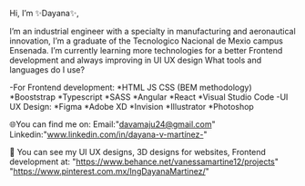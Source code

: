 

Hi, I’m ✨Dayana✨, 

I’m an industrial engineer with a specialty in manufacturing and aeronautical innovation, I’m a graduate of the Tecnologico Nacional de Mexio campus Ensenada.
I’m currently learning more technologies for a better Frontend development and always improving in UI UX design
What tools and languages do I use?

-For Frontend development:
                   *HTML JS CSS
                   (BEM methodology)
                   *Booststrap
                   *Typescript *SASS
                   *Angular *React
                   *Visual Studio Code
-UI UX Design:
                   *Figma
                   *Adobe XD
                   *Invision
                   *Illustrator
                   *Photoshop
     
🌐You can find me on:
     Email:"davamaju24@gmail.com" 
     Linkedin:"www.linkedin.com/in/dayana-v-martínez-"


🎨 You can see my UI UX designs, 3D designs for websites, Frontend development at:
      "https://www.behance.net/vanessamartine12/projects" 
      "https://www.pinterest.com.mx/IngDayanaMartinez/" 

<!---
Ing-Dayana/Ing-Dayana is a ✨ special  repository because its `README.md` (this file) appears on your GitHub profile.
You can click the Preview link to take a look at your changes.
--->
